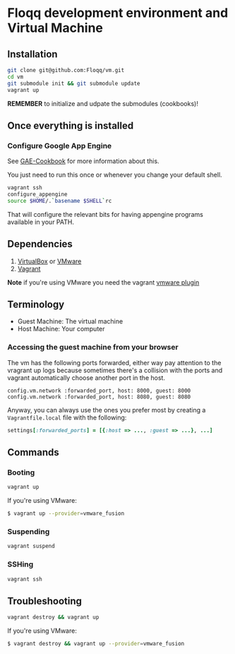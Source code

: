 # Floqq development environment and Virtual Machine

## Installation

```sh
git clone git@github.com:Floqq/vm.git
cd vm
git submodule init && git submodule update
vagrant up
```

**REMEMBER** to initialize and udpate the submodules (cookbooks)!

## Once everything is installed

### Configure Google App Engine

See [GAE-Cookbook](https://github.com/ikame/gae-cookbook) for more
information about this.

You just need to run this once or whenever you change your default shell.

```sh
vagrant ssh
configure_appengine
source $HOME/.`basename $SHELL`rc
```

That will configure the relevant bits for having appengine programs
available in your PATH.

## Dependencies

1. [VirtualBox][vbox] or [VMware][vmw]
2. [Vagrant][vagrant]

**Note** if you're using VMware you need the vagrant
[vmware plugin](http://www.vagrantup.com/vmware)

## Terminology

* Guest Machine: The virtual machine
* Host Machine: Your computer

### Accessing the guest machine from your browser

The vm has the following ports forwarded, either way pay attention to
the vragrant up logs because sometimes there's a collision with the
ports and vagrant automatically choose another port in the host.

    config.vm.network :forwarded_port, host: 8000, guest: 8000
	config.vm.network :forwarded_port, host: 8080, guest: 8080

Anyway, you can always use the ones you prefer most by creating a
`Vagrantfile.local` file with the following:

```ruby
settings[:forwarded_ports] = [{:host => ..., :guest => ...}, ...]
```

## Commands

### Booting

```sh
vagrant up
```

If you're using VMware:

```sh
$ vagrant up --provider=vmware_fusion
```

### Suspending

```sh
vagrant suspend
```

### SSHing

```sh
vagrant ssh
```

## Troubleshooting

```sh
vagrant destroy && vagrant up
```

If you're using VMware:

```sh
$ vagrant destroy && vagrant up --provider=vmware_fusion
```

[vbox]: https://www.virtualbox.org/wiki/Downloads "VirtualBox downloads"
[vmw]: https://www.virtualbox.org/wiki/Downloads "VMware website"
[vagrant]: http://downloads.vagrantup.com/ "Vagrant downloads"
